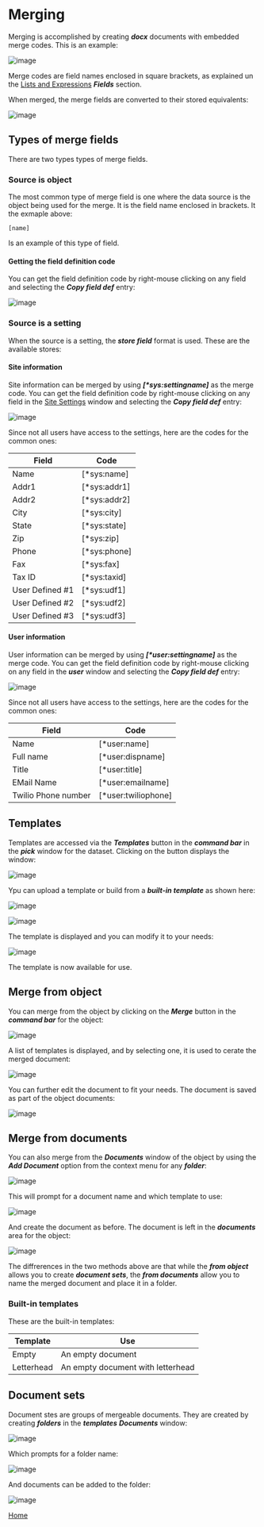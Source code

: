 # Merging

Merging is accomplished by creating ***docx*** documents with embedded merge codes.  This is an example:

![image](/images/Merge2.png)

Merge codes are field names enclosed in square brackets, as explained un the [Lists and Expressions](/README_LE.md)
***Fields*** section.

When merged, the merge fields are converted to their stored equivalents:

![image](/images/Merge3.png)

## Types of merge fields

There are two types types of merge fields.

### Source is object

The most common type of merge field is one where the data source is the object being used for the merge.  It is the field
name enclosed in brackets.  It the exmaple above:

```
[name]
```

Is an example of this type of field.

#### Getting the field definition code

You can get the field definition code by right-mouse clicking on any field and selecting the ***Copy field def*** entry:

![image](/images/Merge1.png)

### Source is a setting

When the source is a setting, the ***store field*** format is used.  These are the available stores:

#### Site information

Site information can be merged by using ***[\*sys:settingname]*** as the merge code.  You can get the field definition
code by right-mouse clicking on any field in the [Site Settings](/README_SITE.md) window and selecting the 
***Copy field def*** entry: 

![image](/images/Merge4.png)

Since not all users have access to the settings, here are the codes for the common ones:

|Field|Code|
|-|-|
|Name|[*sys:name]|
|Addr1|[*sys:addr1]|
|Addr2|[*sys:addr2]|
|City|[*sys:city]|
|State|[*sys:state]|
|Zip|[*sys:zip]|
|Phone|[*sys:phone]|
|Fax|[*sys:fax]|
|Tax ID|[*sys:taxid]|
|User Defined #1|[*sys:udf1]|
|User Defined #2|[*sys:udf2]|
|User Defined #3|[*sys:udf3]|

#### User information

User information can be merged by using ***[\*user:settingname]*** as the merge code.  You can get the field definition
code by right-mouse clicking on any field in the ***user*** window and selecting the 
***Copy field def*** entry: 

![image](/images/Merge5.png)

Since not all users have access to the settings, here are the codes for the common ones:

|Field|Code|
|-|-|
|Name|[*user:name]|
|Full name|[*user:dispname]|
|Title|[*user:title]|
|EMail Name|[*user:emailname]|
|Twilio Phone number|[*user:twiliophone]|

## Templates

Templates are accessed via the ***Templates*** button in the ***command bar*** in the ***pick*** window for the dataset.
Clicking on the button displays the window:

![image](/images/Merge6.png)

Ypu can upload a template or build from a ***built-in template*** as shown here:

![image](/images/Merge7.png)

![image](/images/Merge8.png)

The template is displayed and you can modify it to your needs:

![image](/images/Merge2.png)

The template is now available for use.

## Merge from object

You can merge from the object by clicking on the ***Merge*** button in the ***command bar*** for the object:

![image](/images/Merge9.png)

A list of templates is displayed, and by selecting one, it is used to cerate the merged document:

![image](/images/Merge3.png)

You can further edit the document to fit your needs.  The document is saved as part of the object documents:

![image](/images/Merge10.png)

## Merge from documents

You can also merge from the ***Documents*** window of the object by using the ***Add Document*** option from the 
context menu for any ***folder***:

![image](/images/Merge11.png)

This will prompt for a document name and which template to use:

![image](/images/Merge12.png)

And create the document as before.  The document is left in the ***documents*** area for the object:

![image](/images/Merge13.png)

The diffrerences in the two methods above are that while the ***from object*** allows you to create ***document sets***,
the ***from documents*** allow you to name the merged document and place it in a folder.

### Built-in templates

These are the built-in templates:

|Template|Use|
|-|-|
|Empty|An empty document|
|Letterhead|An empty document with letterhead|

## Document sets

Document stes are groups of mergeable documents.  They are created by creating ***folders*** in the ***templates***
***Documents*** window:

![image](/images/merge14.png)

Which prompts for a folder name:

![image](/images/Merge15.png)

And documents can be added to the folder:

![image](/images/Merge16.png)

[Home](../README.md)
